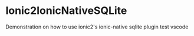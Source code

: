# Ionic2IonicNativeSQLite
Demonstration on how to use ionic2's ionic-native sqlite plugin test vscode
